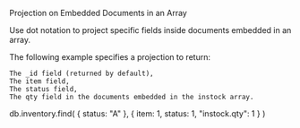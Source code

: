 Projection on Embedded Documents in an Array

Use dot notation to project specific fields inside documents embedded in an array.

The following example specifies a projection to return:

    The _id field (returned by default),
    The item field,
    The status field,
    The qty field in the documents embedded in the instock array.

db.inventory.find( { status: "A" }, { item: 1, status: 1, "instock.qty": 1 } )

